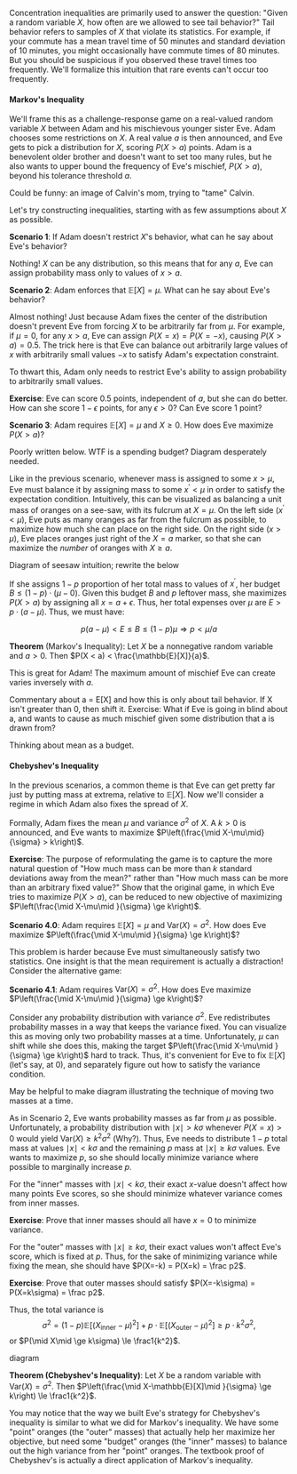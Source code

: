Concentration inequalities are primarily used to answer the question: "Given a random variable $X$, how often are we allowed to see tail behavior?" Tail behavior refers to samples of $X$ that violate its statistics. For example, if your commute has a mean travel time of 50 minutes and standard deviation of 10 minutes, you might occasionally have commute times of 80 minutes. But you should be suspicious if you observed these travel times too frequently. We'll formalize this intuition that rare events can't occur too frequently.

#### Markov's Inequality

We'll frame this as a challenge-response game on a real-valued random variable $X$ between Adam and his mischievous younger sister Eve. Adam chooses some restrictions on $X$. A real value $a$ is then announced, and Eve gets to pick a distribution for $X$, scoring $P(X>a)$ points. Adam is a benevolent older brother and doesn't want to set too many rules, but he also wants to upper bound the frequency of Eve's mischief, $P(X>a)$, beyond his tolerance threshold $a$. 

<div class="red">
	Could be funny: an image of Calvin's mom, trying to "tame" Calvin.
</div>

Let's try constructing inequalities, starting with as few assumptions about $X$ as possible. 

**Scenario 1**: If Adam doesn't restrict $X$'s behavior, what can he say about Eve's behavior?

Nothing! $X$ can be any distribution, so this means that for any $a$, Eve can assign probability mass only to values of $x>a$. 

**Scenario 2**: Adam enforces that $\mathbb{E}[X] = \mu$. What can he say about Eve's behavior?

Almost nothing! Just because Adam fixes the center of the distribution doesn't prevent Eve from forcing $X$ to be arbitrarily far from $\mu$. For example, if $\mu=0$, for any $x>a$, Eve can assign $P(X = x) = P(X = -x)$, causing $P(X>a) = 0.5$. The trick here is that Eve can balance out arbitrarily large values of $x$ with arbitrarily small values $-x$ to satisfy Adam's expectation constraint. 

To thwart this, Adam only needs to restrict Eve's ability to assign probability to arbitrarily small values.

**Exercise**: Eve can score $0.5$ points, independent of $a$, but she can do better. How can she score $1-\epsilon$ points, for any $\epsilon > 0$? Can Eve score $1$ point?

**Scenario 3**: Adam requires $\mathbb{E}[X] = \mu$ and $X \ge 0$. How does Eve maximize $P(X>a)$?

<div class="red">
	Poorly written below. WTF is a spending budget? Diagram desperately needed.
</div>

Like in the previous scenario, whenever mass is assigned to some $x > \mu$, Eve must balance it by assigning mass to some $x^\prime < \mu$ in order to satisfy the expectation condition. Intuitively, this can be visualized as balancing a unit mass of oranges on a see-saw, with its fulcrum at $X=\mu$. On the left side ($x^\prime < \mu$), Eve puts as many oranges as far from the fulcrum as possible, to maximize how much she can place on the right side. On the right side ($x > \mu$), Eve places oranges just right of the $X=a$ marker, so that she can maximize the *number* of oranges with $X\ge a$.

<div class="red">
	Diagram of seesaw intuition; rewrite the below 
</div>

If she assigns $1-p$ proportion of her total mass to values of $x^\prime$, her budget $B \le (1-p)\cdot (\mu-0)$. Given this budget $B$ and $p$ leftover mass, she maximizes $P(X>a)$ by assigning all $x = a+\epsilon$. Thus, her total expenses over $\mu$ are $E > p\cdot (a-\mu)$. Thus, we must have:

$$ p(a-\mu) < E \le B \le (1-p)\mu \Rightarrow p < \mu/a $$

**Theorem** (Markov's Inequality): Let $X$ be a nonnegative random variable and $a > 0$. Then $P(X < a) < \frac{\mathbb{E}[X]}{a}$.

This is great for Adam! The maximum amount of mischief Eve can create varies inversely with $a$. 

<div class="red">
Commentary about a = E[X] and how this is only about tail behavior. If X isn't greater than 0, then shift it. Exercise: What if Eve is going in blind about a, and wants to cause as much mischief given some distribution that a is drawn from?

Thinking about mean as a budget.
</div>


#### Chebyshev's Inequality

In the previous scenarios, a common theme is that Eve can get pretty far just by putting mass at extrema, relative to $\mathbb{E}[X]$. Now we'll consider a regime in which Adam also fixes the spread of $X$.

<!--So far, we've only played with assumptions about $\mathbb{E}[X]$. Now, we will consider a different angle, in which we have information about the spread of $X$. Formally, this means that $\text{Var}(X) = \mathbb{E}[(X-\mathbb{E}[X])^2]$.  
(Note to self: this definition of Variance is what we were looking at for budget in Markov's inequality.)-->

Formally, Adam fixes the mean $\mu$ and variance $\sigma^2$ of $X$. A $k>0$ is announced, and Eve wants to maximize $P\left(\frac{\mid X-\mu\mid}{\sigma} > k\right)$. 

**Exercise**: The purpose of reformulating the game is to capture the more natural question of "How much mass can be more than $k$ standard deviations away from the mean?" rather than "How much mass can be more than an arbitrary fixed value?" Show that the original game, in which Eve tries to maximize $P(X>a)$, can be reduced to new objective of maximizing $P\left(\frac{\mid X-\mu\mid }{\sigma} \ge k\right)$.

**Scenario 4.0**: Adam requires $\mathbb{E}[X] = \mu$ and $\text{Var}(X) = \sigma^2$. How does Eve maximize $P\left(\frac{\mid X-\mu\mid }{\sigma} \ge k\right)$?

This problem is harder because Eve must simultaneously satisfy two statistics. One insight is that the mean requirement is actually a distraction! Consider the alternative game:

**Scenario 4.1**: Adam requires $\text{Var}(X) = \sigma^2$. How does Eve maximize $P\left(\frac{\mid X-\mu\mid }{\sigma} \ge k\right)$?

Consider any probability distribution with variance $\sigma^2$. Eve redistributes probability masses in a way that keeps the variance fixed. You can visualize this as moving only two probability masses at a time. Unfortunately, $\mu$ can shift while she does this, making the target $P\left(\frac{\mid X-\mu\mid }{\sigma} \ge k\right)$ hard to track. Thus, it's convenient for Eve to fix $\mathbb{E}[X]$ (let's say, at $0$), and separately figure out how to satisfy the variance condition.

<div class="red">
	May be helpful to make diagram illustrating the technique of moving two masses at a time.
</div>

As in Scenario 2, Eve wants probability masses as far from $\mu$ as possible. Unfortunately, a probability distribution with $\mid x\mid  > k\sigma$ whenever $P(X=x) > 0$ would yield $\text{Var}(X) \ge k^2 \sigma^2$ (Why?). Thus, Eve needs to distribute $1-p$ total mass at values $\mid x\mid  < k\sigma$ and the remaining $p$ mass at $\mid x\mid  \ge k\sigma$ values. Eve wants to maximize $p$, so she should locally minimize variance where possible to marginally increase $p$.

For the "inner" masses with $\mid x\mid  < k\sigma$, their exact $x$-value doesn't affect how many points Eve scores, so she should minimize whatever variance comes from inner masses.

**Exercise**: Prove that inner masses should all have $x=0$ to minimize variance.

For the "outer" masses with $\mid x\mid  \ge k\sigma$, their exact values won't affect Eve's score, which is fixed at $p$. Thus, for the sake of minimizing variance while fixing the mean, she should have $P(X=-k) = P(X=k) = \frac p2$.

**Exercise**: Prove that outer masses should satisfy $P(X=-k\sigma) = P(X=k\sigma) = \frac p2$.

Thus, the total variance is $$\sigma^2 = (1-p)\mathbb{E}[(X_{\text{inner}}-\mu)^2] + p\cdot\mathbb{E}[(X_{\text{outer}} - \mu)^2] \ge p\cdot k^2\sigma^2,$$ or $P(\mid X\mid  \ge k\sigma) \le \frac1{k^2}$.

<div class="red">
	diagram
</div>

**Theorem (Chebyshev's Inequality)**: Let $X$ be a random variable with $\text{Var}(X) = \sigma^2$. Then $P\left(\frac{\mid X-\mathbb{E}[X]\mid }{\sigma} \ge k\right) \le \frac1{k^2}$.

You may notice that the way we built Eve's strategy for Chebyshev's inequality is similar to what we did for Markov's inequality. We have some "point" oranges (the "outer" masses) that actually help her maximize her objective, but need some "budget" oranges (the "inner" masses) to balance out the high variance from her "point" oranges. The textbook proof of Chebyshev's is actually a direct application of Markov's inequality.









